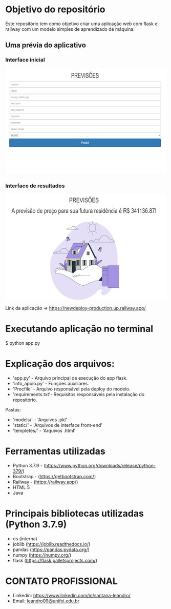 # Objetivo do repositório

Este repositório tem como objetivo criar uma aplicação web com flask e railway com um modelo simples de aprendizado de máquina.



## Uma prévia do aplicativo

### Interface inicial
<img src="static/predict_app.png" 
    width="625" 
    height="330"
    />

### Interface de resultados
<img src="static/results_app.png" 
    width="625" 
    height="330"
    />

Link da aplicação => https://newdeploy-production.up.railway.app/ 

# Executando aplicação no terminal

 $ python app.py

# Explicação dos arquivos:

- 'app.py' - Arquivo principal de execução do app flask.
- 'info_apoio.py' - Funções auxiliares.
- 'Procfile' - Arquivo responsável pela deploy do modelo.
- 'requirements.txt'- Requisitos responsáveis pela instalação do repositório.

Pastas:

- 'models/' - 'Arquivos .pkl'
- 'static/' - 'Arquivos de interface front-end'
- 'templetes/' - 'Arquivos .html'

# Ferramentas utilizadas

- Python 3.7.9 - (https://www.python.org/downloads/release/python-379/)
- Bootstrap - (https://getbootstrap.com/)
- Railway - (https://railway.app/)
- HTML 5
- Java

# Principais bibliotecas utilizadas (Python 3.7.9)

- os (interna)
- joblib (https://joblib.readthedocs.io/)
- pandas (https://pandas.pydata.org/)
- numpy (https://numpy.org/)
- flask (https://flask.palletsprojects.com/)

# CONTATO PROFISSIONAL

- Linkedin: https://www.linkedin.com/in/santana-leandro/
- Email: leandro09@unifei.edu.br
